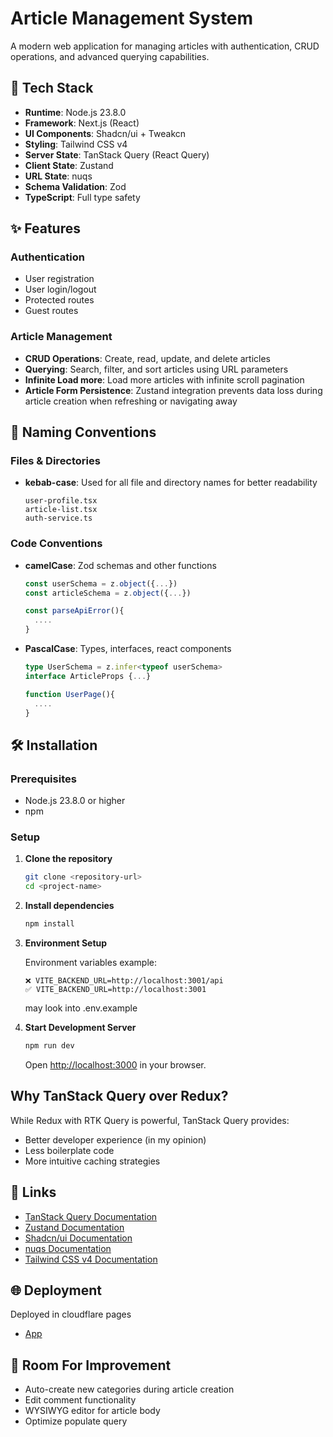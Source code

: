 # Article Management System

A modern web application for managing articles with authentication, CRUD operations, and advanced querying capabilities.

## 🚀 Tech Stack

- **Runtime**: Node.js 23.8.0
- **Framework**: Next.js (React)
- **UI Components**: Shadcn/ui + Tweakcn
- **Styling**: Tailwind CSS v4
- **Server State**: TanStack Query (React Query)
- **Client State**: Zustand
- **URL State**: nuqs
- **Schema Validation**: Zod
- **TypeScript**: Full type safety

## ✨ Features

### Authentication

- User registration
- User login/logout
- Protected routes
- Guest routes

### Article Management

- **CRUD Operations**: Create, read, update, and delete articles
- **Querying**: Search, filter, and sort articles using URL parameters
- **Infinite Load more**: Load more articles with infinite scroll pagination
- **Article Form Persistence**: Zustand integration prevents data loss during article creation when refreshing or navigating away

## 🎯 Naming Conventions

### Files & Directories

- **kebab-case**: Used for all file and directory names for better readability
  ```
  user-profile.tsx
  article-list.tsx
  auth-service.ts
  ```

### Code Conventions

- **camelCase**: Zod schemas and other functions

  ```typescript
  const userSchema = z.object({...})
  const articleSchema = z.object({...})

  const parseApiError(){
    ....
  }
  ```

- **PascalCase**: Types, interfaces, react components

  ```typescript
  type UserSchema = z.infer<typeof userSchema>
  interface ArticleProps {...}

  function UserPage(){
    ....
  }
  ```

## 🛠️ Installation

### Prerequisites

- Node.js 23.8.0 or higher
- npm

### Setup

1. **Clone the repository**

   ```bash
   git clone <repository-url>
   cd <project-name>
   ```

2. **Install dependencies**

   ```bash
   npm install
   ```

3. **Environment Setup**

   Environment variables example:

   ```env
   ❌ VITE_BACKEND_URL=http://localhost:3001/api
   ✅ VITE_BACKEND_URL=http://localhost:3001
   ```

   may look into .env.example

4. **Start Development Server**

   ```bash
   npm run dev
   ```

   Open [http://localhost:3000](http://localhost:3000) in your browser.

## Why TanStack Query over Redux?

While Redux with RTK Query is powerful, TanStack Query provides:

- Better developer experience (in my opinion)
- Less boilerplate code
- More intuitive caching strategies

## 🔗 Links

- [TanStack Query Documentation](https://tanstack.com/query)
- [Zustand Documentation](https://zustand-demo.pmnd.rs/)
- [Shadcn/ui Documentation](https://ui.shadcn.com/)
- [nuqs Documentation](https://nuqs.47ng.com/)
- [Tailwind CSS v4 Documentation](https://tailwindcss.com/)

## 🌐 Deployment

Deployed in cloudflare pages

- [App](https://1dec9661.dc-technical-test.pages.dev/)

## 🚧 Room For Improvement

- Auto-create new categories during article creation
- Edit comment functionality
- WYSIWYG editor for article body
- Optimize populate query
